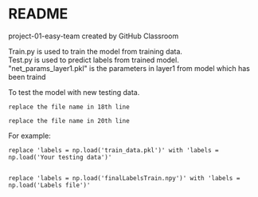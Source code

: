 # README
project-01-easy-team created by GitHub Classroom  

Train.py is used to train the model from training data.  
Test.py is used to predict labels from trained model.  
"net_params_layer1.pkl" is the parameters in layer1 from model which has been traind

To test the model with new testing data.  

    replace the file name in 18th line  

    replace the file name in 20th line  
                                         
For example:  
  
    replace 'labels = np.load('train_data.pkl')' with 'labels = np.load('Your testing data')'  

    
    replace 'labels = np.load('finalLabelsTrain.npy')' with 'labels = np.load('Labels file')'  
             
